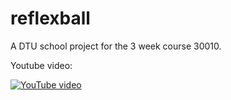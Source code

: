 # reflexball
A DTU school project for the 3 week course 30010.

Youtube video:

[![YouTube video](https://img.youtube.com/vi/aLZCQAyqy4w/0.jpg)](https://www.youtube.com/watch?v=aLZCQAyqy4w "Space Boss 3000")